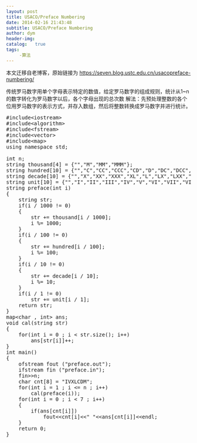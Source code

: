 ```yaml
---
layout: post
title: USACO/Preface Numbering
date: 2014-02-16 21:43:48
subtitle: USACO/Preface Numbering
author: dym
header-img:
catalog:   true
tags:
     -算法
---
```


本文迁移自老博客，原始链接为 <https://seven.blog.ustc.edu.cn/usacopreface-numbering/>

传统罗马数字用单个字母表示特定的数值，给定罗马数字的组成规则，统计从1~n的数字转化为罗马数字以后，各个字母出现的总次数
解法：先预处理整数的各个位用罗马数字的表示方式，并存入数组，然后将整数转换成罗马数字并进行统计。
<pre class = "brush:[cpp]">
#include&lt;iostream&gt;
#include&lt;algorithm&gt;
#include&lt;fstream&gt;
#include&lt;vector&gt;
#include&lt;map&gt;
using namespace std;

int n;
string thousand[4] = {"","M","MM","MMM"};
string hundred[10] = {"","C","CC","CCC","CD","D","DC","DCC","DCCC","CM"};
string decade[10] = {"","X","XX","XXX","XL","L","LX","LXX","LXXX","XC"};
string unit[10] = {"","I","II","III","IV","V","VI","VII","VIII","IX"};
string preface(int i)
{
	string str;
	if(i / 1000 != 0)
	{
		str += thousand[i / 1000];
		i %= 1000;
	}
	if(i / 100 != 0)
	{
		str += hundred[i / 100];
		i %= 100;
	}
	if(i / 10 != 0)
	{
		str += decade[i / 10];
		i %= 10;
	}
	if(i / 1 != 0)
		str += unit[i / 1];
	return str;
}
map&lt;char , int&gt; ans;
void cal(string str)
{
	for(int i = 0 ; i < str.size(); i++)
		ans[str[i]]++;
}
int main()
{
	ofstream fout ("preface.out");
	ifstream fin ("preface.in");
	fin&gt;&gt;n;
	char cnt[8] = "IVXLCDM";
	for(int i = 1 ; i <= n ; i++)
		cal(preface(i));
	for(int i = 0 ; i < 7 ; i++)
	{
		if(ans[cnt[i]])
			fout&lt;&lt;cnt[i]&lt;&lt;" "&lt;&lt;ans[cnt[i]]&lt;&lt;endl;
	}
 	return 0;
}
</pre>
